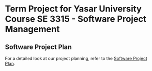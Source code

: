 # Term Project for Yasar University Course SE 3315 - Software Project Management

## Software Project Plan
For a detailed look at our project planning, refer to the [Software Project Plan](https://github.com/emreutkan/LibraryManagementFrontend/blob/master/SoftwareProjectPlan.md).
